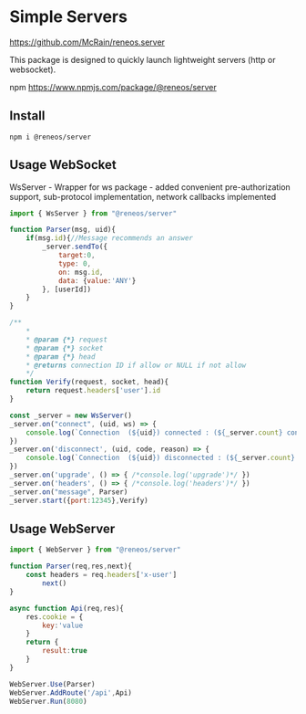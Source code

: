 # Simple Servers 
https://github.com/McRain/reneos.server

This package is designed to quickly launch lightweight servers (http or websocket).

npm https://www.npmjs.com/package/@reneos/server

## Install

```npm i @reneos/server```

## Usage WebSocket

WsServer - Wrapper for ws package - added convenient pre-authorization support, sub-protocol implementation, network callbacks implemented

```js
import { WsServer } from "@reneos/server"

function Parser(msg, uid){
    if(msg.id){//Message recommends an answer
        _server.sendTo({
            target:0,
			type: 0,
			on: msg.id,
			data: {value:'ANY'}
		}, [userId])
    }
}

/**
	* 
	* @param {*} request 
	* @param {*} socket 
	* @param {*} head 
	* @returns connection ID if allow or NULL if not allow
	*/
function Verify(request, socket, head){
    return request.headers['user'].id
}

const _server = new WsServer()
_server.on("connect", (uid, ws) => {
	console.log(`Connection  (${uid}) connected : (${_server.count} connections)`)
})
_server.on('disconnect', (uid, code, reason) => {
	console.log(`Connection  (${uid}) disconnected : (${_server.count} connections)`)
})
_server.on('upgrade', () => { /*console.log('upgrade')*/ })
_server.on('headers', () => { /*console.log('headers')*/ })
_server.on("message", Parser)
_server.start({port:12345},Verify)
```

## Usage WebServer

```js
import { WebServer } from "@reneos/server"

function Parser(req,res,next){
    const headers = req.headers['x-user']
		next()
}

async function Api(req,res){
	res.cookie = {
		key:'value
	}
	return {
		result:true
	}
}

WebServer.Use(Parser)
WebServer.AddRoute('/api',Api)
WebServer.Run(8080)
```

